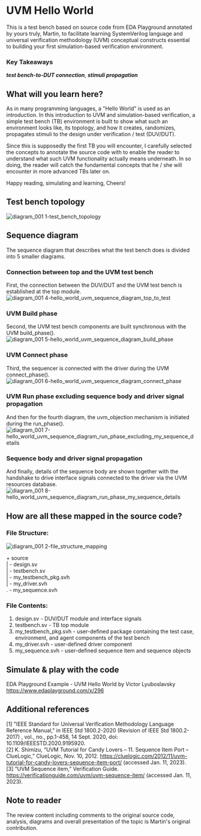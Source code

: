 # UVM Hello World 

This is a test bench based on source code from EDA Playground annotated by yours truly, Martin, to facilitate learning SystemVerilog language and universal verification methodology (UVM) conceptual constructs essential to building your first simulation-based verification environment.

### Key Takeaways

__*test bench-to-DUT connection*__, __*stimuli propagation*__
## What will you learn here?

As in many programming languages, a "Hello World" is used as an introduction. In this introduction to UVM and simulation-based verification, a simple test bench (TB) environment is built to show what such an environment looks like, its topology, and how it creates, randomizes, propagates stimuli to the design under verification / test (DUV/DUT).

Since this is supposedly the first TB you will encounter, I carefully selected the concepts to annotate the source code with to enable the reader to understand what such UVM functionality actually means underneath. In so doing, the reader will catch the fundamental concepts that he / she will encounter in more advanced TBs later on.

Happy reading, simulating and learning, Cheers!

## Test bench topology
![diagram_001 1-test_bench_topology](https://user-images.githubusercontent.com/50364461/213082432-c0470637-bc0e-4b97-835a-5fd850b56226.png)

## Sequence diagram
The sequence diagram that describes what the test bench does is divided into 5 smaller diagrams. 

### Connection between top and the UVM test bench
First, the connection between the DUV/DUT and the UVM test bench is established at the top module.
![diagram_001 4-hello_world_uvm_sequence_diagram_top_to_test](https://user-images.githubusercontent.com/50364461/213087701-305a1210-ebc6-42a3-ad0d-905b68e3adbe.png)

### UVM Build phase
Second, the UVM test bench components are built synchronous with the UVM build_phase().
![diagram_001 5-hello_world_uvm_sequence_diagram_build_phase](https://user-images.githubusercontent.com/50364461/213088585-4dd0a9bc-258e-4f9e-a58e-2889dfdd510e.png)

### UVM Connect phase
Third, the sequencer is connected with the driver during the UVM connect_phase().
![diagram_001 6-hello_world_uvm_sequence_diagram_connect_phase](https://user-images.githubusercontent.com/50364461/213088705-c5ba8f93-fed7-4ab9-a6d0-c3607d501def.png)

### UVM Run phase excluding sequence body and driver signal propagation
And then for the fourth diagram, the uvm_objection mechanism is initiated during the run_phase().
![diagram_001 7-hello_world_uvm_sequence_diagram_run_phase_excluding_my_sequence_details](https://user-images.githubusercontent.com/50364461/213088729-73a355b3-bf18-48d2-a442-61d09bf75239.png)

### Sequence body and driver signal propagation
And finally, details of the sequence body are shown together with the handshake to drive interface signals connected to the driver via the UVM resources database.
![diagram_001 8-hello_world_uvm_sequence_diagram_run_phase_my_sequence_details](https://user-images.githubusercontent.com/50364461/213089070-f0c3d707-980a-4b96-9dc4-c706a25c8d33.png)

## How are all these mapped in the source code?

### File Structure:
![diagram_001 2-file_structure_mapping](https://user-images.githubusercontent.com/50364461/213090542-e9dac7f5-afd2-47df-8282-888e64409b9f.png)

\+ source
\
\| - design.sv
\
\| - testbench.sv
\
\| - my_testbench_pkg.svh
\
\| - my_driver.svh
\
\. - my_sequence.svh

### File Contents:
1. design.sv - DUV/DUT module and interface signals
2. testbench.sv - TB top module
3. my_testbench_pkg.svh - user-defined package containing the test case, environment, and agent components of the test bench
4. my_driver.svh - user-defined driver component
5. my_sequence.svh - user-defined sequence item and sequence objects

## Simulate & play with the code
EDA Playground Example - UVM Hello World by Victor Lyuboslavsky
https://www.edaplayground.com/x/296

## Additional references
[1] "IEEE Standard for Universal Verification Methodology Language Reference Manual," in IEEE Std 1800.2-2020 (Revision of IEEE Std 1800.2-2017) , vol., no., pp.1-458, 14 Sept. 2020, doi: 10.1109/IEEESTD.2020.9195920.
\
[2] K. Shimizu, “UVM Tutorial for Candy Lovers – 11. Sequence Item Port – ClueLogic,” ClueLogic, Nov. 10, 2012. https://cluelogic.com/2012/11/uvm-tutorial-for-candy-lovers-sequence-item-port/ (accessed Jan. 11, 2023).
\
[3] “UVM Sequence item,” Verification Guide. https://verificationguide.com/uvm/uvm-sequence-item/ (accessed Jan. 11, 2023).

## Note to reader
The review content including comments to the original source code, analysis, diagrams and overall presentation of the topic is Martin's original contribution. 
